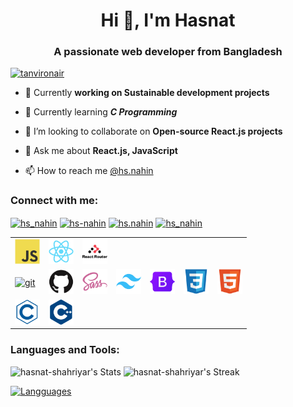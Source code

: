 <h1 align="center">Hi 👋, I'm Hasnat</h1>
<h3 align="center">A passionate web developer from Bangladesh</h3>

<p align="left"><a href="https://twitter.com/tanvironair" target="blank"><img
        alt="tanvironair" src="https://img.shields.io/twitter/follow/tanvironair?logo=twitter&style=for-the-badge"/></a>
</p>

- 🔭 Currently <b>working on Sustainable development projects</b>

- 🌱 Currently learning ***C Programming***

- 👯 I’m looking to collaborate on **Open-source React.js projects**

- 💬 Ask me about **React.js, JavaScript**

- 📫 How to reach me [@hs.nahin](https://www.facebook.com/hs.nahin430/)

<h3 align="left">Connect with me:</h3>
<p align="left">
    <a href="https://twitter.com/hs_nahin" target="blank"><img align="center"
                                                                  alt="hs_nahin"
                                                                  height="30"
                                                                  src="https://cdn.jsdelivr.net/npm/simple-icons@3.0.1/icons/twitter.svg"
                                                                  width="40"/></a>
    <a href="https://www.linkedin.com/in/hs-nahin/" target="blank"><img align="center"
                                                                      alt="hs-nahin"
                                                                      height="30"
                                                                      src="https://cdn.jsdelivr.net/npm/simple-icons@3.0.1/icons/linkedin.svg"
                                                                      width="40"/></a>
    <a href="https://www.facebook.com/hs.nahin430/" target="blank"><img align="center"
                                                             alt="hs.nahin"
                                                             height="30"
                                                             src="https://cdn.jsdelivr.net/npm/simple-icons@3.0.1/icons/facebook.svg"
                                                             width="40"/></a>
    <a href="https://www.instagram.com/hs_nahin" target="blank"><img align="center"
                                                                    alt="hs_nahin"
                                                                    height="30"
                                                                    src="https://cdn.jsdelivr.net/npm/simple-icons@3.0.1/icons/instagram.svg"
                                                                    width="40"/></a>
</p>

<table>
    <tbody>
    <tr>
        <td>
            <a href="https://developer.mozilla.org/en-US/docs/Web/JavaScript" target="_blank"> <img
                    alt="javascript"
                    height="40"
                    src="https://raw.githubusercontent.com/devicons/devicon/master/icons/javascript/javascript-original.svg"
                    width="40"/> </a>
        </td>
        <td>
            <a href="https://react.dev/" target="_blank"> <img
                    alt="reactjs"
                    height="40"
                    src="https://raw.githubusercontent.com/devicons/devicon/6910f0503efdd315c8f9b858234310c06e04d9c0/icons/react/react-original.svg"
                    width="40"/> </a>
        </td>
        <td>
            <a href="https://reactrouter.com/en/main" target="_blank"> <img
                    alt="react-router"
                    title="react-router"
                    height="40"
                    src="https://raw.githubusercontent.com/devicons/devicon/6910f0503efdd315c8f9b858234310c06e04d9c0/icons/reactrouter/reactrouter-original-wordmark.svg"
                    width="40"/> </a>
        </td>
    </tr>
    <tr>
        <td>
            <a href="https://git-scm.com/" target="_blank"> <img
                    alt="git" height="40" src="https://www.vectorlogo.zone/logos/git-scm/git-scm-icon.svg" width="40"/>
            </a>
        </td>
        <td>
            <a href="https://www.github.com" target="_blank">
                <img alt="GitHub" height="40" src="https://raw.githubusercontent.com/devicons/devicon/6910f0503efdd315c8f9b858234310c06e04d9c0/icons/github/github-original.svg" width="40"/>
            </a>
        </td>
        <td>
            <a href="https://sass-lang.com/" target="_blank">
                <img alt="Sass" height="40" src="https://raw.githubusercontent.com/devicons/devicon/master/icons/sass/sass-original.svg" title="Sass"/>
            </a>
        </td>
        <td>
            <a href="https://tailwindcss.com/" target="_blank">
                <img alt="TailwindCSS" height="40" src="https://github.com/devicons/devicon/blob/master/icons/tailwindcss/tailwindcss-original.svg" title="TailwindCSS"/>
            </a>
        </td>
        <td>
            <a href="https://getbootstrap.com/" target="_blank">
                <img alt="Bootstrap" height="40" src="https://raw.githubusercontent.com/devicons/devicon/master/icons/bootstrap/bootstrap-original.svg" title="Bootstrap"/>
            </a>
        </td>
        <td>
            <a href="https://www.w3schools.com/css/" target="_blank">
                <img alt="CSS3" height="40" src="https://raw.githubusercontent.com/devicons/devicon/master/icons/css3/css3-original.svg" title="CSS3"/>
            </a>
        </td>
        <td>
            <a href="https://html.spec.whatwg.org/" target="_blank">
                <img alt="HTML5" height="40" src="https://raw.githubusercontent.com/devicons/devicon/master/icons/html5/html5-original.svg" title="HTML5"/>
            </a>
        </td>
    </tr>
    <tr>
        <td>
            <a href="https://www.learn-c.org/" target="_blank"> <img
                    alt="c" height="40" src="https://raw.githubusercontent.com/devicons/devicon/6910f0503efdd315c8f9b858234310c06e04d9c0/icons/c/c-line.svg" width="40"/>
            </a>
        </td>
        <td>
            <a href="https://isocpp.org/" target="_blank"> <img
                    alt="C++"
                    title="C++"
                    height="40"
                    src="https://raw.githubusercontent.com/devicons/devicon/6910f0503efdd315c8f9b858234310c06e04d9c0/icons/cplusplus/cplusplus-plain.svg"
                    width="40"/>
            </a>
        </td>
    </tr>
    </tbody>
</table>

<h3 align="left">Languages and Tools:</h3>
<p align="left">

</p>

![hasnat-shahriyar's Stats](https://github-readme-stats.vercel.app/api?username=hasnat-shahriyar&theme=tokyonight&show_icons=true&hide_border=true&count_private=true)
![hasnat-shahriyar's Streak](https://github-readme-streak-stats.herokuapp.com/?user=hasnat-shahriyar&theme=tokyonight&hide_border=true)

[![Langguages](https://github-readme-stats.vercel.app/api/top-langs/?username=hasnat-shahriyar&hide=stylus,java&langs_count=10&theme=nightowl)]()
